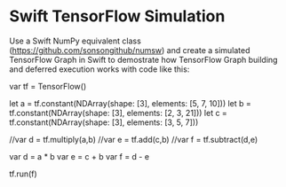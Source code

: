 # Swift TensorFlow Simulation

Use a Swift NumPy equivalent class (https://github.com/sonsongithub/numsw) and create a simulated TensorFlow Graph in Swift to demostrate how TensorFlow Graph building and deferred execution works with code like this:

  var tf = TensorFlow()

  let a = tf.constant(NDArray<Float>(shape: [3], elements: [5, 7, 10]))
  let b = tf.constant(NDArray<Float>(shape: [3], elements: [2, 3, 21]))
  let c = tf.constant(NDArray<Float>(shape: [3], elements: [3, 5, 7]))

  //var d = tf.multiply(a,b)
  //var e = tf.add(c,b)
  //var f = tf.subtract(d,e)

  var d = a * b
  var e = c + b
  var f = d - e

  tf.run(f)



